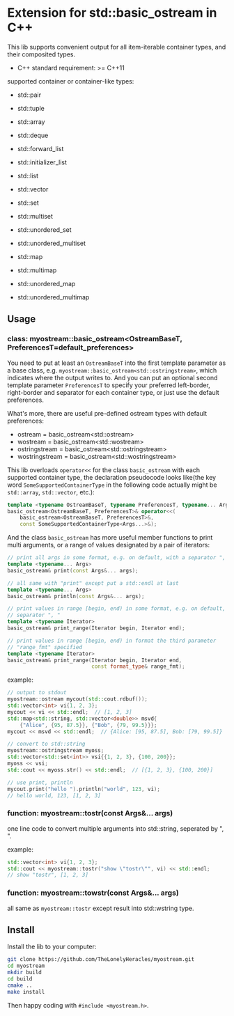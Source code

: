 # Extension for std::basic_ostream in C++
This lib supports convenient output for all item-iterable container types, and 
their composited types.

* C++ standard requirement: >= C++11

supported container or container-like types:
* std::pair
* std::tuple

* std::array
* std::deque
* std::forward_list
* std::initializer_list
* std::list
* std::vector

* std::set
* std::multiset
* std::unordered_set
* std::unordered_multiset

* std::map
* std::multimap
* std::unordered_map
* std::unordered_multimap


## Usage
### class: myostream::basic_ostream<OstreamBaseT, PreferencesT=default_preferences>

You need to put at least an `OstreamBaseT` into the first template parameter 
as a base class, e.g. `myostream::basic_ostream<std::ostringstream>`, which 
indicates where the output writes to. 
And you can put an optional second template parameter `PreferencesT` 
to specify your preferred left-border, right-border and separator for each 
container type, or just use the default preferences.

What's more, there are useful pre-defined ostream types with 
default preferences:
* ostream  = basic_ostream\<std::ostream>
* wostream = basic_ostream\<std::wostream>
* ostringstream  = basic_ostream\<std::ostringstream>
* wostringstream = basic_ostream\<std::wostringstream>

This lib overloads `operator<<` for the class `basic_ostream` with each 
supported container type, the declaration pseudocode looks like(the key word
`SomeSupportedContainerType` in the following code actually might be 
`std::array`, `std::vector`, etc.):
```C++
template <typename OstreamBaseT, typename PreferencesT, typename... Args>
basic_ostream<OstreamBaseT, PreferencesT>& operator<<(
    basic_ostream<OstreamBaseT, PreferencesT>&,
    const SomeSupportedContainerType<Args...>&);
```
And the class `basic_ostream` has more useful member functions to print multi 
arguments, or a range of values designated by a pair of iterators:
```c++
// print all args in some format, e.g. on default, with a separator ", "
template <typename... Args>
basic_ostream& print(const Args&... args);

// all same with "print" except put a std::endl at last
template <typename... Args>
basic_ostream& println(const Args&... args);

// print values in range [begin, end) in some format, e.g. on default, with a 
// separator ", "
template <typename Iterator>
basic_ostream& print_range(Iterator begin, Iterator end);

// print values in range [begin, end) in format the third parameter 
// "range_fmt" specified
template <typename Iterator>
basic_ostream& print_range(Iterator begin, Iterator end,
                           const format_type& range_fmt);
```

example:
```c++
// output to stdout
myostream::ostream mycout(std::cout.rdbuf());
std::vector<int> vi{1, 2, 3};
mycout << vi << std::endl;  // [1, 2, 3]
std::map<std::string, std::vector<double>> msvd{
    {"Alice", {95, 87.5}}, {"Bob", {79, 99.5}}};
mycout << msvd << std::endl;  // {Alice: [95, 87.5], Bob: [79, 99.5]}

// convert to std::string
myostream::ostringstream myoss;
std::vector<std::set<int>> vsi{{1, 2, 3}, {100, 200}};
myoss << vsi;
std::cout << myoss.str() << std::endl;  // [{1, 2, 3}, {100, 200}]

// use print, println
mycout.print("hello ").println("world", 123, vi);
// hello world, 123, [1, 2, 3]
```

### function: myostream::tostr(const Args&... args)
one line code to convert multiple arguments into std::string, seperated by ", ".

example:
```c++
std::vector<int> vi{1, 2, 3};
std::cout << myostream::tostr("show \"tostr\"", vi) << std::endl;
// show "tostr", [1, 2, 3]
```

### function: myostream::towstr(const Args&... args)
all same as `myostream::tostr` except result into std::wstring type.


## Install
Install the lib to your computer:  
```bash
git clone https://github.com/TheLonelyHeracles/myostream.git
cd myostream
mkdir build
cd build
cmake ..
make install
```
Then happy coding with `#include <myostream.h>`.

